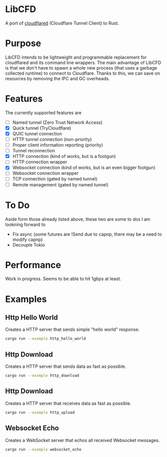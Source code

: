 # LibCFD

A port of [cloudflared](https://github.com/cloudflare/cloudflared) (Cloudflare Tunnel Client) to Rust.

# Purpose

LibCFD intends to be lightweight and programmable replacement for cloudflared and its command line wrappers.
The main advantage of LibCFD is that we don't have to spawn a whole new process (that uses a garbage collected runtime) to connect to Cloudflare.
Thanks to this, we can save on resources by removing the IPC and GC overheads.

# Features

The currently supported features are

- [ ] Named tunnel (Zero Trust Network Access)
- [x] Quick tunnel (TryCloudflare)
- [x] QUIC tunnel connection
- [ ] HTTP tunnel connection (non-priority)
- [ ] Proper client information reporting (priority)
- [ ] Tunnel reconnection
- [x] HTTP connection (kind of works, but is a footgun)
- [ ] HTTP connection wrapper 
- [x] Websocket connection (kind of works, but is an even bigger footgun)
- [ ] Websocket connection wrapper 
- [ ] TCP connection (gated by named tunnel)
- [ ] Remote management (gated by named tunnel)

# To Do

Aside form those already listed above, these two are some to dos I am lookning forward to

- Fix async (some futures are !Send due to capnp, there may be a need to modify capnp)
- Decouple Tokio

# Performance

Work in progress. Seems to be able to hit 1gbps at least.

# Examples

## Http Hello World

Creates a HTTP server that sends simple "hello world" response.

```sh
cargo run --example http_hello_world
```

## Http Download

Creates a HTTP server that sends data as fast as possible.

```sh
cargo run --example http_download
```

## Http Download

Creates a HTTP server that receives data as fast as possible.

```sh
cargo run --example http_upload
```

## Websocket Echo

Creates a WebSocket server that echos all received Websocket messages.

```sh
cargo run --example websocket_echo
```
